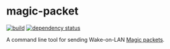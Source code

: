 magic-packet
============

[![build](https://github.com/arminha/magic-packet/workflows/build/badge.svg)](https://github.com/arminha/magic-packet/actions?query=workflow%3Abuild)
[![dependency status](https://deps.rs/repo/github/arminha/magic-packet/status.svg)](https://deps.rs/repo/github/arminha/magic-packet)

A command line tool for sending Wake-on-LAN [Magic packets](https://en.wikipedia.org/wiki/Wake-on-LAN#Magic_packet).
